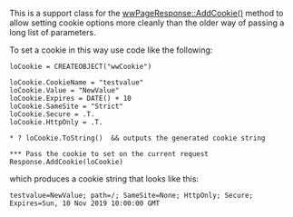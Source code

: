 ﻿This is a support class for the [wwPageResponse::AddCookie()](VFPS://Topic/_1O80YQ3EY) method to allow setting cookie options more cleanly than the older way of passing a long list of parameters.

To set a cookie in this way use code like the following:

```foxpro
loCookie = CREATEOBJECT("wwCookie")

loCookie.CookieName = "testvalue"
loCookie.Value = "NewValue"
loCookie.Expires = DATE() + 10
loCookie.SameSite = "Strict"
loCookie.Secure = .T.
loCookie.HttpOnly = .T.

* ? loCookie.ToString()  && outputs the generated cookie string

*** Pass the cookie to set on the current request
Response.AddCookie(loCookie)
```

which produces a cookie string that looks like this:

```text
testvalue=NewValue; path=/; SameSite=None; HttpOnly; Secure; Expires=Sun, 10 Nov 2019 10:00:00 GMT
```